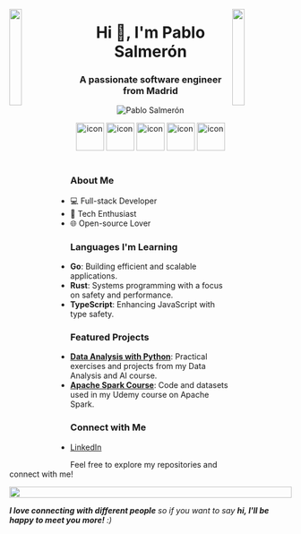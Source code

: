 <img align="left" src="https://user-images.githubusercontent.com/65187002/144930161-2f783401-8d27-4fdf-a2f7-cc0ba32f1f1f.gif" width="21%" style="display:inline;"><img align="right" src="https://user-images.githubusercontent.com/65187002/144930161-2f783401-8d27-4fdf-a2f7-cc0ba32f1f1f.gif" width="21%" style="display:inline;">

<h1 align="center">Hi 👋, I'm Pablo Salmerón</h1>
<h3 align="center">A passionate software engineer from Madrid</h3>

<p align="center">
 <img src="https://komarev.com/ghpvc/?username=pablosalme&label=Profile%20views&color=0e75b6&style=flat" alt="Pablo Salmerón" />
</p>

<div align="center">
  <img src="https://techstack-generator.vercel.app/javascript-icon.svg" alt="icon" width="50" height="50" />
  <img src="https://techstack-generator.vercel.app/python-icon.svg" alt="icon" width="50" height="50" />
  <img src="https://techstack-generator.vercel.app/go-icon.svg" alt="icon" width="50" height="50" />
  <img src="https://techstack-generator.vercel.app/rust-icon.svg" alt="icon" width="50" height="50" />
  <img src="https://techstack-generator.vercel.app/typescript-icon.svg" alt="icon" width="50" height="50" />
</div>

<br>

### About Me
- 💻 Full-stack Developer
- 🚀 Tech Enthusiast
- 🌐 Open-source Lover

### Languages I'm Learning
- **Go**: Building efficient and scalable applications.
- **Rust**: Systems programming with a focus on safety and performance.
- **TypeScript**: Enhancing JavaScript with type safety.

### Featured Projects
- **[Data Analysis with Python](https://github.com/pablosalme/analisis_datos_python)**: Practical exercises and projects from my Data Analysis and AI course.
- **[Apache Spark Course](https://github.com/pablosalme/pyspark_course)**: Code and datasets used in my Udemy course on Apache Spark.

### Connect with Me
- [LinkedIn](https://www.linkedin.com/in/pablo-salmeron/)

Feel free to explore my repositories and connect with me!

<img src="https://i.imgur.com/dBaSKWF.gif" height="20" width="100%">

<em><b>I love connecting with different people</b> so if you want to say <b>hi, I'll be happy to meet you more!</b> :)</em>
